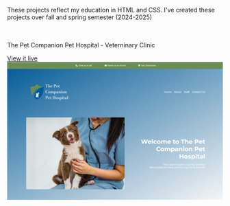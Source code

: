 These projects reflect my education in HTML and CSS. I've created these projects over fall and spring semester (2024-2025)
<br>
<br>
<br>

The Pet Companion Pet Hospital - Veterninary Clinic

<a href="https://petcompanionpethospital.netlify.app/">View it live</a>
<img src="petcompanion2.png">
